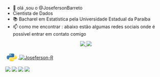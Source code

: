 - 👋 olá ,sou o  @JosefersonBarreto
- Cientista de Dados
- 📚 Bacharel  em Estatística pela Universidade Estadual da Paraíba 
- 📫 como me encontrar :  abaixo estão algumas redes sociais onde é possível entrar em contato comigo 

<!---
JosefersonBarreto/JosefersonBarreto is a ✨ special ✨ repository because its `README.md` (this file) appears on your GitHub profile.
You can click the Preview link to take a look at your changes.
---> 

<div align="center">
  <a href="https://github.com/JosefersonBarreto">
  <img height="180em" src="https://github-readme-stats.vercel.app/api?username=JosefersonBarreto&show_icons=true&theme=tokyonight&include_all_commits=true&count_private=true"/>
 <img height="180em" src="https://github-readme-stats.vercel.app/api/top-langs/?username=JosefersonBarreto&layout=compact&langs_count=7&theme=tokyonight"/>
</div>

 <div style="display: inline_block"><br>

  
  <img align="center" alt="Joseferson-Python" height="30" width="40" src="https://raw.githubusercontent.com/devicons/devicon/master/icons/python/python-original.svg">
  <img align="center" alt="Joseferson-R" height="30" width="40"  src="https://cdn.jsdelivr.net/gh/devicons/devicon/icons/r/r-original.svg" />
</div>

<div> 

  <a href="https://www.instagram.com/josefersonbarreto" target="_blank"><img src="https://img.shields.io/badge/-Instagram-%23E4405F?style=for-the-badge&logo=instagram&logoColor=white" target="_blank"></a>
<a href="https://www.linkedin.com/in/joseferson-barreto-a06a55227" target="_blank"><img src="https://img.shields.io/badge/-LinkedIn-%230077B5?style=for-the-badge&logo=linkedin&logoColor=white" target="_blank"></a>
<a href="https://wa.me/+5581981397467" target="_blank"><img src="https://img.shields.io/badge/WhatsApp-25D366?style=for-the-badge&logo=whatsapp&logoColor=white" target="_blank"></a>
<a href="https://www.facebook.com/josefersom.barreto.3" target="_blank"><img src="https://img.shields.io/badge/Facebook-1877F2?style=for-the-badge&logo=facebook&logoColor=white" target="_blank"></a>
  
  
</div>

